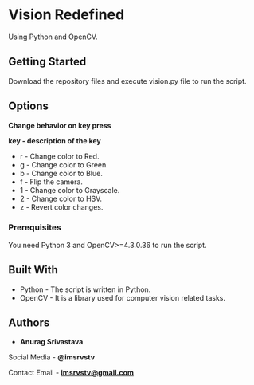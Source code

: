 # Vision Redefined

Using Python and OpenCV.

## Getting Started

Download the repository files and execute vision.py file to run the script.

## Options

**Change behavior on key press**

**key - description of the key**

* r - Change color to Red.
* g - Change color to Green.
* b - Change color to Blue.
* f - Flip the camera.
* 1 - Change color to Grayscale.
* 2 - Change color to HSV.
* z - Revert color changes.

### Prerequisites

You need Python 3 and OpenCV>=4.3.0.36 to run the script.

## Built With

* Python - The script is written in Python.
* OpenCV - It is a library used for computer vision related tasks.

## Authors

* **Anurag Srivastava**

Social Media - **@imsrvstv**

Contact Email - **imsrvstv@gmail.com**